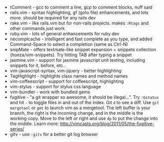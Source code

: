 * tComment - gcc to comment a line, gcp to comment blocks, nuff said
* rails.vim - syntax highlighting, gf (goto file) enhancements, and lots more. should be required for any rails dev
* rake.vim - like rails.vim but for non-rails projects. makes `:Rtags` and other commands just work
* ruby.vim - lots of general enhancements for ruby dev
* necomplcache - intelligent and fast complete as you type, and added Command-Space to select a completion (same as Ctrl-N)
* snipMate - offers textmate-like snippet expansion + snippets collection (honza/vim-snippets). Try hitting TAB after typing a snippet
* jasmine.vim - support for jasmine javascript unit testing, including snippets for it, before, etc..
* vim-javascript-syntax, vim-jquery - better highlighting
* TagHighlight - highlights class names and method names
* vim-coffeescript - support for coffeescript, highlighting
* vim-stylus - support for stylus css language
* vim-bundler - work with bundled gems
* fugitive - "a git wrapper so awesome, it should be illegal...". Try `:Gstatus` and hit `-` to toggle files in and out of the index. Git `d` to see a diff. Use `git mergetool` or `gmt` to launch vim as a mergetool. The left buffer is your branch, the right is the incoming change, and in the middle is the working copy. Move to the left or right and use `dp` to put the change into the middle. Learn more: http://vimcasts.org/blog/2011/05/the-fugitive-series/
* gitv - use `:gitv` for a better git log browser
